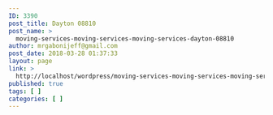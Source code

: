 ```yaml
---
ID: 3390
post_title: Dayton 08810
post_name: >
  moving-services-moving-services-moving-services-dayton-08810
author: mrgabonijeff@gmail.com
post_date: 2018-03-28 01:37:33
layout: page
link: >
  http://localhost/wordpress/moving-services-moving-services-moving-services-dayton-08810/
published: true
tags: [ ]
categories: [ ]
---
```

